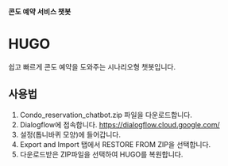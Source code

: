 **콘도 예약 서비스 챗봇**
# HUGO
쉽고 빠르게 콘도 예약을 도와주는 시나리오형 챗봇입니다.


## 사용법
1. Condo_reservation_chatbot.zip 파일을 다운로드합니다.
2. Dialogflow에 접속합니다.
https://dialogflow.cloud.google.com/
3. 설정(톱니바퀴 모양)에 들어갑니다.
4. Export and Import 탭에서 RESTORE FROM ZIP을 선택합니다.
5. 다운로드받은 ZIP파일을 선택하여 HUGO를 복원합니다.